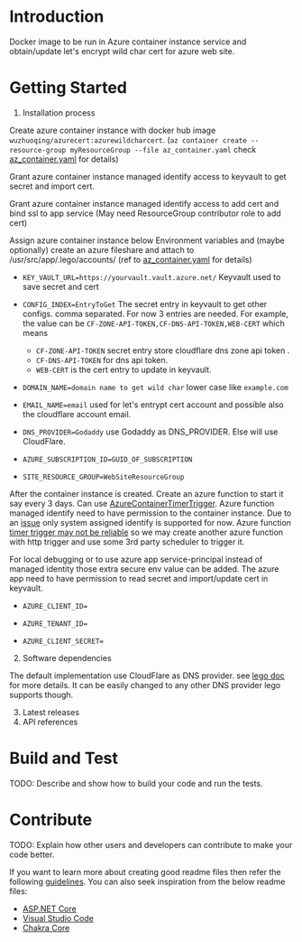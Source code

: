# Introduction 
Docker image to be run in Azure container instance service and obtain/update let's encrypt wild char cert for azure web site.

# Getting Started

1.	Installation process

  Create azure container instance with docker hub image `wuzhuoqing/azurecert:azurewildcharcert`. (`az container create --resource-group myResourceGroup --file az_container.yaml` check [az_container.yaml](https://github.com/wuzhuoqing/azureappwildcharcert/blob/master/az_container.yaml) for details)
  
  Grant azure container instance managed identify access to keyvault to get secret and import cert.
  
  Grant azure container instance managed identify access to add cert and bind ssl to app service (May need ResourceGroup contributor role to add cert)
  
  Assign azure container instance below Environment variables and (maybe optionally) create an azure fileshare and attach to /usr/src/app/.lego/accounts/ (ref to [az_container.yaml](https://github.com/wuzhuoqing/azureappwildcharcert/blob/master/az_container.yaml) for details)

* `KEY_VAULT_URL=https://yourvault.vault.azure.net/` Keyvault used to save secret and cert

* `CONFIG_INDEX=EntryToGet` The secret entry in keyvault to get other configs. comma separated. For now 3 entries are needed. For example, the value can be `CF-ZONE-API-TOKEN,CF-DNS-API-TOKEN,WEB-CERT` which means 
  * `CF-ZONE-API-TOKEN` secret entry store cloudflare dns zone api token .
  * `CF-DNS-API-TOKEN` for dns api token.
  * `WEB-CERT` is the cert entry to update in keyvault.

* `DOMAIN_NAME=domain name to get wild char` lower case like `example.com`

* `EMAIL_NAME=email` used for let's entrypt cert account and possible also the cloudflare account email.

* `DNS_PROVIDER=Godaddy` use Godaddy as DNS_PROVIDER. Else will use CloudFlare.

* `AZURE_SUBSCRIPTION_ID=GUID_OF_SUBSCRIPTION`

* `SITE_RESOURCE_GROUP=WebSiteResourceGroup`

After the container instance is created. Create an azure function to start it say every 3 days. Can use [AzureContainerTimerTrigger](https://github.com/wuzhuoqing/AzureContainerTimerTrigger). Azure function managed identify need to have permission to the container instance. Due to an [issue](https://github.com/Azure/ms-rest-nodeauth/issues/86) only system assigned identify is supported for now. Azure function [timer trigger may not be reliable](https://github.com/Azure/azure-functions-host/issues/5836) so we may create another azure function with http trigger and use some 3rd party scheduler to trigger it.

For local debugging or to use azure app service-principal instead of managed identity those extra secure env value can be added. The azure app need to have permission to read secret and import/update cert in keyvault.

* `AZURE_CLIENT_ID=`

* `AZURE_TENANT_ID=`

* `AZURE_CLIENT_SECRET=`

2.	Software dependencies

The default implementation use CloudFlare as DNS provider. see [lego doc](https://go-acme.github.io/lego/dns/cloudflare/) for more details. It can be easily changed to any other DNS provider lego supports though.

3.	Latest releases
4.	API references

# Build and Test
TODO: Describe and show how to build your code and run the tests. 

# Contribute
TODO: Explain how other users and developers can contribute to make your code better. 

If you want to learn more about creating good readme files then refer the following [guidelines](https://docs.microsoft.com/en-us/azure/devops/repos/git/create-a-readme?view=azure-devops). You can also seek inspiration from the below readme files:
- [ASP.NET Core](https://github.com/aspnet/Home)
- [Visual Studio Code](https://github.com/Microsoft/vscode)
- [Chakra Core](https://github.com/Microsoft/ChakraCore)
